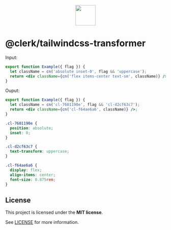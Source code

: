 <p align="center">
  <a href="https://clerk.com?utm_source=github&utm_medium=clerk_tailwindcss_transformer" target="_blank" rel="noopener noreferrer">
    <picture>
      <source media="(prefers-color-scheme: dark)" srcset="https://images.clerk.com/static/logo-dark-mode-400x400.png">
      <img src="https://images.clerk.com/static/logo-light-mode-400x400.png" height="64">
    </picture>
  </a>
  <br />
</p>

# @clerk/tailwindcss-transformer

Input:

```jsx
export function Example({ flag }) {
  let className = cn('absolute inset-0', flag && 'uppercase');
  return <div className={cn('flex items-center text-sm', className)} />;
}
```

Ouput:

```jsx
export function Example({ flag }) {
  let className = cn('cl-7601190e', flag && 'cl-d2cf63c7');
  return <div className={cn('cl-f64ae6a6', className)} />;
}
```

```css
.cl-7601190e {
  position: absolute;
  inset: 0;
}

.cl-d2cf63c7 {
  text-transform: uppercase;
}

.cl-f64ae6a6 {
  display: flex;
  align-items: center;
  font-size: 0.875rem;
}
```

## License

This project is licensed under the **MIT license**.

See [LICENSE](https://github.com/clerk/javascript/blob/main/packages/tailwindcss-transformer/LICENSE) for more information.
